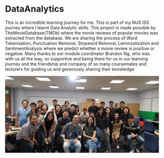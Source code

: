 # DataAnalytics

This is an incredible learning journey for me. This is part of my NUS ISS journey where I learnt Data Analytic skills. This project is made possible by TheMovieDatabase(TMDb) where the movie reviews of popular movies was extracted from the database. We are sharing the process of Word Tokenisation, Punctuation Removal, Stopword Removal, Lemmzatization and SentimentAnalysis where we predict whether a movie review is positive or negative. Many thanks to our module coordinator Brandon Ng, who was with us all the way, so supportive and being there for us in our learning journey and the friendship and company of so many coursemates and lecturers for guiding us and generously sharing their knowledge.

![GroupPhoto](images/DataAnalyticGroupPhoto.jpg)
